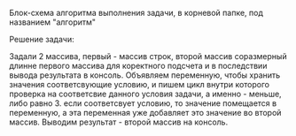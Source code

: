 Блок-схема алгоритма выполнения задачи, в корневой папке, под названием "алгоритм"

Решение задачи:

Задали 2 массива, первый - массив строк, второй массив соразмерный длинне первого массива для коректного подсчета и в последствии вывода результата в консоль.
Объявляем переменную, чтобы хранить значения соответсвующие условию, и пишем цикл внутри которого проверка на соответсвие данного условия задачи, а именно - меньше, либо равно 3.
если соответсвует условию, то значение помещается в переменную, а эта переменная уже добавляет это значение во второй массив.
Выводим результат - второй массив на консоль.
